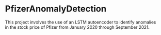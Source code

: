 # PfizerAnomalyDetection
This project involves the use of an LSTM autoencoder to identify anomalies in the stock price of Pfizer from January 2020 through September 2021.

